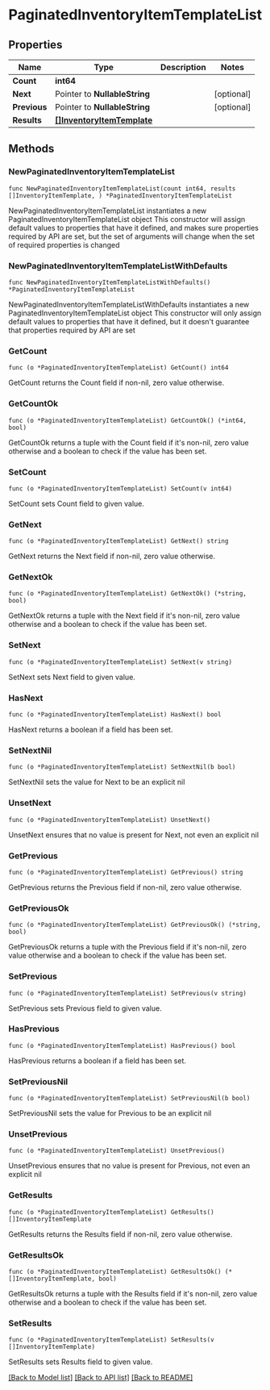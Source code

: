 # PaginatedInventoryItemTemplateList

## Properties

Name | Type | Description | Notes
------------ | ------------- | ------------- | -------------
**Count** | **int64** |  | 
**Next** | Pointer to **NullableString** |  | [optional] 
**Previous** | Pointer to **NullableString** |  | [optional] 
**Results** | [**[]InventoryItemTemplate**](InventoryItemTemplate.md) |  | 

## Methods

### NewPaginatedInventoryItemTemplateList

`func NewPaginatedInventoryItemTemplateList(count int64, results []InventoryItemTemplate, ) *PaginatedInventoryItemTemplateList`

NewPaginatedInventoryItemTemplateList instantiates a new PaginatedInventoryItemTemplateList object
This constructor will assign default values to properties that have it defined,
and makes sure properties required by API are set, but the set of arguments
will change when the set of required properties is changed

### NewPaginatedInventoryItemTemplateListWithDefaults

`func NewPaginatedInventoryItemTemplateListWithDefaults() *PaginatedInventoryItemTemplateList`

NewPaginatedInventoryItemTemplateListWithDefaults instantiates a new PaginatedInventoryItemTemplateList object
This constructor will only assign default values to properties that have it defined,
but it doesn't guarantee that properties required by API are set

### GetCount

`func (o *PaginatedInventoryItemTemplateList) GetCount() int64`

GetCount returns the Count field if non-nil, zero value otherwise.

### GetCountOk

`func (o *PaginatedInventoryItemTemplateList) GetCountOk() (*int64, bool)`

GetCountOk returns a tuple with the Count field if it's non-nil, zero value otherwise
and a boolean to check if the value has been set.

### SetCount

`func (o *PaginatedInventoryItemTemplateList) SetCount(v int64)`

SetCount sets Count field to given value.


### GetNext

`func (o *PaginatedInventoryItemTemplateList) GetNext() string`

GetNext returns the Next field if non-nil, zero value otherwise.

### GetNextOk

`func (o *PaginatedInventoryItemTemplateList) GetNextOk() (*string, bool)`

GetNextOk returns a tuple with the Next field if it's non-nil, zero value otherwise
and a boolean to check if the value has been set.

### SetNext

`func (o *PaginatedInventoryItemTemplateList) SetNext(v string)`

SetNext sets Next field to given value.

### HasNext

`func (o *PaginatedInventoryItemTemplateList) HasNext() bool`

HasNext returns a boolean if a field has been set.

### SetNextNil

`func (o *PaginatedInventoryItemTemplateList) SetNextNil(b bool)`

 SetNextNil sets the value for Next to be an explicit nil

### UnsetNext
`func (o *PaginatedInventoryItemTemplateList) UnsetNext()`

UnsetNext ensures that no value is present for Next, not even an explicit nil
### GetPrevious

`func (o *PaginatedInventoryItemTemplateList) GetPrevious() string`

GetPrevious returns the Previous field if non-nil, zero value otherwise.

### GetPreviousOk

`func (o *PaginatedInventoryItemTemplateList) GetPreviousOk() (*string, bool)`

GetPreviousOk returns a tuple with the Previous field if it's non-nil, zero value otherwise
and a boolean to check if the value has been set.

### SetPrevious

`func (o *PaginatedInventoryItemTemplateList) SetPrevious(v string)`

SetPrevious sets Previous field to given value.

### HasPrevious

`func (o *PaginatedInventoryItemTemplateList) HasPrevious() bool`

HasPrevious returns a boolean if a field has been set.

### SetPreviousNil

`func (o *PaginatedInventoryItemTemplateList) SetPreviousNil(b bool)`

 SetPreviousNil sets the value for Previous to be an explicit nil

### UnsetPrevious
`func (o *PaginatedInventoryItemTemplateList) UnsetPrevious()`

UnsetPrevious ensures that no value is present for Previous, not even an explicit nil
### GetResults

`func (o *PaginatedInventoryItemTemplateList) GetResults() []InventoryItemTemplate`

GetResults returns the Results field if non-nil, zero value otherwise.

### GetResultsOk

`func (o *PaginatedInventoryItemTemplateList) GetResultsOk() (*[]InventoryItemTemplate, bool)`

GetResultsOk returns a tuple with the Results field if it's non-nil, zero value otherwise
and a boolean to check if the value has been set.

### SetResults

`func (o *PaginatedInventoryItemTemplateList) SetResults(v []InventoryItemTemplate)`

SetResults sets Results field to given value.



[[Back to Model list]](../README.md#documentation-for-models) [[Back to API list]](../README.md#documentation-for-api-endpoints) [[Back to README]](../README.md)


